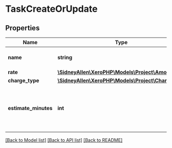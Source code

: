 # TaskCreateOrUpdate

## Properties
Name | Type | Description | Notes
------------ | ------------- | ------------- | -------------
**name** | **string** | Name of the task. Max length 100 characters. | 
**rate** | [**\SidneyAllen\XeroPHP\Models\Project\Amount**](Amount.md) |  | 
**charge_type** | [**\SidneyAllen\XeroPHP\Models\Project\ChargeType**](ChargeType.md) |  | 
**estimate_minutes** | **int** | Estimated time to perform the task. EstimateMinutes has to be greater than 0 if provided. | [optional] 

[[Back to Model list]](../README.md#documentation-for-models) [[Back to API list]](../README.md#documentation-for-api-endpoints) [[Back to README]](../README.md)


